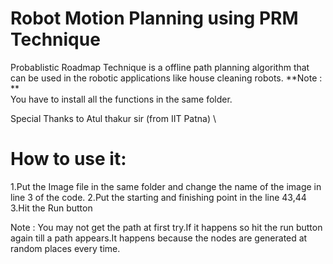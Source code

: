 # Robot Motion Planning using PRM Technique
 Probablistic Roadmap Technique is a offline path planning algorithm that can be used in the robotic applications like house cleaning robots.
   **Note : **
\
   You have to install all the functions in the same folder.

Special Thanks to Atul thakur sir (from IIT Patna)
\
# How to use it:
1.Put the Image file in the same folder and change the name of the image in line 3 of the code.
2.Put the starting and finishing point in the line 43,44
3.Hit the Run button

Note : You may not get the path at first try.If it happens so hit the run button again till a path appears.It happens because the nodes are generated at random places every time.


